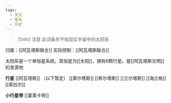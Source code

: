 ```yaml
---
tags:
  - 天文
  - 星系
  - 历史
---
```

> [!info] 注意
> 此词条并不指现实宇宙中的太阳系

归属：[[阿瓦塔斯联合]]
实际控制：[[阿瓦塔斯联合]]

太阳系是一个单恒星系统，其恒星为[[太阳]]，拥有6颗行星。是[[阿瓦塔斯文明]]的发源地

**行星**
[[阿瓦塔斯]]
（以下暂定）
[[莱尔塔斯]]
[[希尔塔斯]]
[[兰尔塔斯]]
[[海兰格]]
[[索拉尔]]

**小行星带**
[[霍莱卡带]]